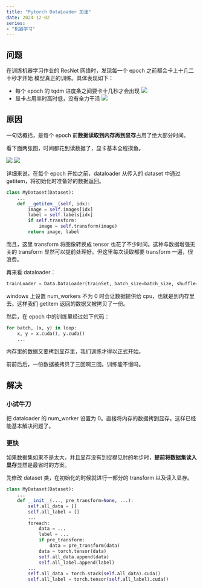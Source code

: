 ```yaml
---
title: "Pytorch DataLoader 加速"
date: 2024-12-02
series: 
- "机器学习"
---
```


## 问题

在训练机器学习作业的 ResNet 网络时，发现每一个 epoch 之前都会卡上十几二十秒才开始 模型真正的训练。具体表现如下：

- 每个 epoch 的 tqdm 进度条之间要卡十几秒才会出现
![](https://runzblog.oss-cn-hangzhou.aliyuncs.com/postimg/202412022032540.png)
- 显卡占用率时高时低，没有全力干活
![](https://runzblog.oss-cn-hangzhou.aliyuncs.com/postimg/202412022042166.png)


## 原因

一句话概括，是每个 epoch 前**数据读取到内存再到显存**占用了绝大部分时间。

看下面两张图，时间都花到读数据了，显卡基本全程摸鱼。

![](https://runzblog.oss-cn-hangzhou.aliyuncs.com/postimg/202412022151904.png)
![](https://runzblog.oss-cn-hangzhou.aliyuncs.com/postimg/202412022151536.png)


详细来说，在每个 epoch 开始之前，dataloader 从传入的 dataset 中通过 getitem，将初始化时准备好的数据返回。

```python
class MyDataset(Dataset):
	...
	def __getitem__(self, idx):
		image = self.images[idx]
        label = self.labels[idx]
        if self.transform:
            image = self.transform(image)
        return image, label
```

而且，这里 transform 将图像转换成 tensor 也花了不少时间。这种与数据增强无关的 transform 显然可以提前处理好。但这里每次读取都要 transform 一遍，很浪费。

再来看 dataloader：

```python
trainLoader = Data.DataLoader(trainSet, batch_size=batch_size, shuffle=True, num_workers=16, drop_last=True)
```

windows 上设置 num_workers 不为 0 时会让数据提供给 cpu，也就是到内存里去。这样我们 getitem 返回的数据又被拷贝了一份。

然后，在 epoch 中的训练里经过如下代码：

```python
for batch, (x, y) in loop:
	x, y = x.cuda(), y.cuda()
	...
```

内存里的数据又要拷到显存里，我们训练才得以正式开始。

前前后后，一份数据被拷贝了三回啊三回。训练能不慢吗。

## 解决

### 小试牛刀

把 dataloader 的 num_worker 设置为 0。直接将内存的数据拷到显存。这样已经能基本解决问题了。

### 更快

如果数据集如果不是太大，并且显存没有到捉襟见肘的地步时，**提前将数据集读入显存**显然是最省时的方案。

先修改 dataset 类，在初始化的时候就进行一部分的 transform 以及读入显存。

```python
class MyDataset(Dataset):
	...
	def __init__(..., pre_transform=None, ...):
		self.all_data = []
		self.all_label = []
		...
		foreach:
			data = ...
			label = ...
			if pre_transform:
				data = pre_transform(data)
			data = torch.tensor(data)
			self.all_data.append(data)
			self.all_label.append(label)
		...
		self.all_data = torch.stack(self.all_data).cuda()
		self.all_label = torch.tensor(self.all_label).cuda()
		
```